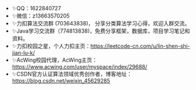- ✨QQ：1622840727
- ✨微信：z13663570205
- ✨力扣算法交流群 (703643838)， 分享分类算法学习心得，欢迎入群交流。
- ✨Java学习交流群（774813838)，免费分享框架，数据库，项目学习笔记和资料。
- ✨力扣校园之星，个人力扣主页：https://leetcode-cn.com/u/lin-shen-shi-jian-lu-k/
- ✨AcWing校园代理，AcWing主页：https://www.acwing.com/user/myspace/index/29688/
- ✨CSDN官方认证算法领域优秀创作者，博客地址：https://blog.csdn.net/weixin_45629285
